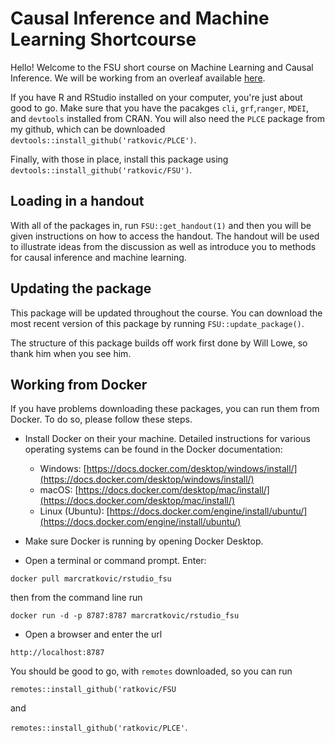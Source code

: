 # Causal Inference and Machine Learning Shortcourse

Hello! Welcome to the FSU short course on Machine Learning and Causal Inference. We will be working from an overleaf available [here](https://www.overleaf.com/read/dhrpjympcfkm).

If you have R and RStudio installed on your computer, you're just about good to go.  Make sure that you have the pacakges `cli`, `grf`,`ranger`, `MDEI`, and `devtools` installed from CRAN.  You will also need the `PLCE` package from my github, which can be downloaded `devtools::install_github('ratkovic/PLCE')`. 

Finally, with those in place, install this package using  `devtools::install_github('ratkovic/FSU')`. 


## Loading in a handout 

With all of the packages in, run `FSU::get_handout(1)` and then you will be given instructions on how to access the handout.  The handout will be used to illustrate ideas from the discussion as well as introduce you to methods for causal inference and machine learning.


## Updating the package

This package will be updated throughout the course.  You can download the most recent version of this package by running  `FSU::update_package()`.


The structure of this package builds off work first done by Will Lowe, so thank him when you see him.


## Working from Docker

If you have problems downloading these packages, you can run them from Docker.  To do so, please follow these steps.

* Install Docker on their your machine. Detailed instructions for various operating systems can be found in the Docker documentation:

	+ Windows: [https://docs.docker.com/desktop/windows/install/](https://docs.docker.com/desktop/windows/install/)
 	+ macOS: [https://docs.docker.com/desktop/mac/install/](https://docs.docker.com/desktop/mac/install/)
	+ Linux (Ubuntu): [https://docs.docker.com/engine/install/ubuntu/](https://docs.docker.com/engine/install/ubuntu/)


* Make sure Docker is running by opening Docker Desktop.

* Open a terminal or command prompt. Enter:

`docker pull marcratkovic/rstudio_fsu`

then from the command line run

`docker run -d -p 8787:8787 marcratkovic/rstudio_fsu`

* Open a browser and enter the url 

`http://localhost:8787`

You should be good to go, with `remotes` downloaded, so you can run 

`remotes::install_github('ratkovic/FSU` 

and 

`remotes::install_github('ratkovic/PLCE'`.




